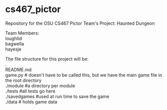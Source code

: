 # cs467_pictor
Repository for the OSU CS467 Pictor Team's Project: Haunted Dungeon

Team Members:   
loughlid   
bagwella   
hayesje   
   
The file structure for this project will be:   
.    
README.md      
game.py # doesn't have to be called this, but we have the main game file in the root directory    
./module #a directory per module   
./tests  #all tests go here   
./savedgames  #used at run time to save the game   
./data # holds game data   
 



